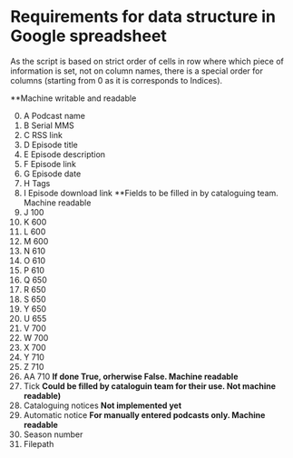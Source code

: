 # Requirements for data structure in Google spreadsheet 

As the script is based on  strict order of cells in row where which piece of information is set, not on column names, there is a special order for columns (starting from 0 as it is corresponds to Indices).

**Machine writable and readable

0. A Podcast name
1. B Serial MMS
2. C RSS link
3. D Episode title
4. E Episode description
5. F Episode link
6. G Episode date
7. H Tags
8. I Episode download link
**Fields to be filled in by cataloguing team. Machine readable
9. J 100
10. K 600
11. L 600
12. M 600
13. N 610
14. O 610
16. P 610
17. Q 650
18. R 650
19. S 650
20. Y 650
21. U 655
22. V 700
23. W 700
24. X 700
25. Y 710
26. Z 710
27. AA 710
**If done True, orherwise False. Machine readable**
28. Tick
**Could be filled by cataloguin team for their use. Not machine readable)**
29. Cataloguing notices
**Not implemented yet**
30. Automatic notice
**For manually entered podcasts only. Machine readable**
31. Season number
32. Filepath								
